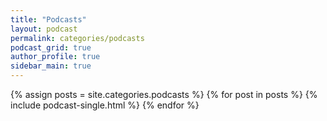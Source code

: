 ```yaml
---
title: "Podcasts"
layout: podcast
permalink: categories/podcasts
podcast_grid: true
author_profile: true
sidebar_main: true
---
```


{% assign posts = site.categories.podcasts %}
{% for post in posts %} {% include podcast-single.html %} {% endfor %}
